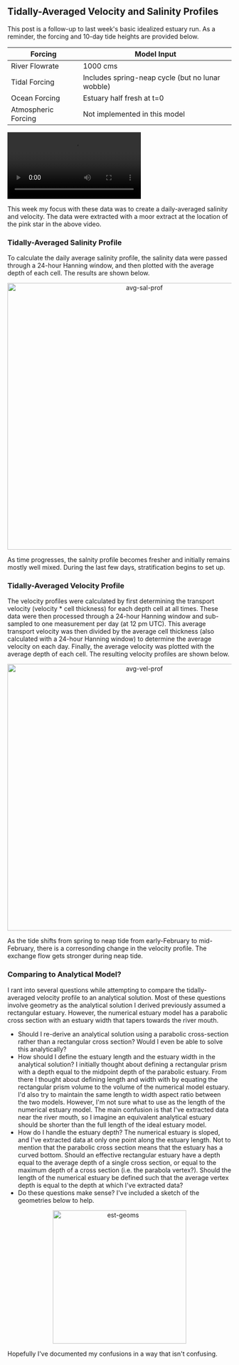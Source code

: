
## Tidally-Averaged Velocity and Salinity Profiles

This post is a follow-up to last week's basic idealized estuary run. As a reminder, the forcing and 10-day tide heights are provided below.

|Forcing | Model Input|
|---|---|
|River Flowrate|1000 cms|
|Tidal Forcing| Includes spring-neap cycle (but no lunar wobble)|
|Ocean Forcing| Estuary half fresh at t=0|
|Atmospheric Forcing|Not implemented in this model|

<video src="https://user-images.githubusercontent.com/15829099/174448749-2efaf6de-66e2-48a1-8a7b-69545f0c0bd5.mp4" controls="controls" style="max-width: 700px;">
</video>

This week my focus with these data was to create a daily-averaged salinity and velocity. The data were extracted with a moor extract at the location of the pink star in the above video.

### Tidally-Averaged Salinity Profile

To calculate the daily average salinity profile, the salinity data were passed through a 24-hour Hanning window, and then plotted with the average depth of each cell. The results are shown below.

<p style="text-align:center;"><img src="https://user-images.githubusercontent.com/15829099/175992817-8c264beb-4fa7-4400-bede-f579d5c9ba52.png" alt="avg-sal-prof" width="600"/></p>

As time progresses, the salnity profile becomes fresher and initially remains mostly well mixed. During the last few days, stratification begins to set up.

### Tidally-Averaged Velocity Profile

The velocity profiles were calculated by first determining the transport velocity (velocity * cell thickness) for each depth cell at all times. These data were then processed through a 24-hour Hanning window and sub-sampled to one measurement per day (at 12 pm UTC). This average transport velocity was then divided by the average cell thickness (also calculated with a 24-hour Hanning window) to determine the average velocity on each day. Finally, the average velocity was plotted with the average depth of each cell. The resulting velocity profiles are shown below.

<p style="text-align:center;"><img src="https://user-images.githubusercontent.com/15829099/175987072-85866118-f642-4604-aff6-4cfe7680c2d5.png" alt="avg-vel-prof" width="600"/></p>

As the tide shifts from spring to neap tide from early-February to mid-February, there is a corresonding change in the velocity profile. The exchange flow gets stronger during neap tide.

### Comparing to Analytical Model?

I rant into several questions while attempting to compare the tidally-averaged velocity profile to an analytical solution. Most of these questions involve geometry as the analytical solution I derived previously assumed a rectangular estuary. However, the numerical estuary model has a parabolic cross section with an estuary width that tapers towards the river mouth.

- Should I re-derive an analytical solution using a parabolic cross-section rather than a rectangular cross section? Would I even be able to solve this analytically?
- How should I define the estuary length and the estuary width in the analytical solution? I initially thought about defining a rectangular prism with a depth equal to the midpoint depth of the parabolic estuary. From there I thought about defining length and width with by equating the rectangular prism volume to the volume of the numerical model estuary. I'd also try to maintain the same length to width aspect ratio between the two models. However, I'm not sure what to use as the length of the numerical estuary model. The main confusion is that I've extracted data near the river mouth, so I imagine an equivalent analytical estuary should be shorter than the full length of the ideal estuary model.
- How do I handle the estuary depth? The numerical estuary is sloped, and I've extracted data at only one point along the estuary length. Not to mention that the parabolic cross section means that the estuary has a curved bottom. Should an effective rectangular estuary have a depth equal to the average depth of a single cross section, or equal to the maximum depth of a cross section (i.e. the parabola vertex?). Should the length of the numerical estuary be defined such that the average vertex depth is equal to the depth at which I've extracted data? 
- Do these questions make sense? I've included a sketch of the geometries below to help.

<p style="text-align:center;"><img src="https://user-images.githubusercontent.com/15829099/176041842-48b0ab65-85c3-4ac0-8ff8-c5a8894a1f96.jpg" alt="est-geoms" width="300"/></p>

Hopefully I've documented my confusions in a way that isn't confusing.
